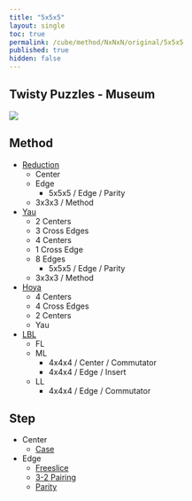 ```yaml
---
title: "5x5x5"
layout: single
toc: true
permalink: /cube/method/NxNxN/original/5x5x5
published: true
hidden: false
---
```


<head>
  <base target="_self">
</head>



## Twisty Puzzles - Museum

<a href="https://twistypuzzles.com/app/museum/museum_showitem.php?pkey=268">
  <img src="https://twistypuzzles.com/museum/large/00268-02.jpg">
</a>



## Method

- [Reduction](/cube/method/NxNxN/original/5x5x5/reduction)
  - Center
  - Edge
    - 5x5x5 / Edge / Parity
  - 3x3x3 / Method
- [Yau](/cube/method/NxNxN/original/5x5x5/yau)
  - 2 Centers
  - 3 Cross Edges
  - 4 Centers
  - 1 Cross Edge
  - 8 Edges
    - 5x5x5 / Edge / Parity
  - 3x3x3 / Method
- [Hoya](/cube/method/NxNxN/original/5x5x5/hoya)
  - 4 Centers
  - 4 Cross Edges
  - 2 Centers
  - Yau
- [LBL](/cube/method/NxNxN/original/5x5x5/lbl)
  - FL
  - ML
    - 4x4x4 / Center / Commutator
    - 4x4x4 / Edge / Insert
  - LL
    - 4x4x4 / Edge / Commutator



## Step

- Center
  - [Case](/cube/method/NxNxN/original/5x5x5/center/case)
- Edge
  - [Freeslice](/cube/method/NxNxN/original/5x5x5/edge/freeslice)
  - [3-2 Pairing](/cube/method/NxNxN/original/5x5x5/edge/3-2_pairing)
  - [Parity](/cube/method/NxNxN/original/5x5x5/edge/parity)
